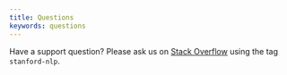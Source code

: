 ```yaml
---
title: Questions 
keywords: questions
---
```


Have a support question? Please ask us on [Stack Overflow](http://stackoverflow.com/) using the tag `stanford-nlp`.
